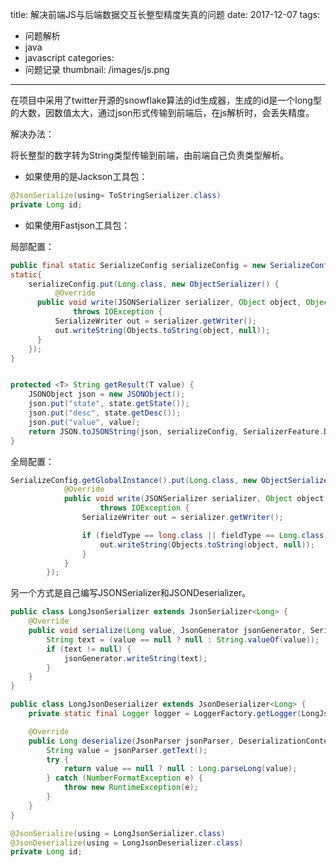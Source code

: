 title: 解决前端JS与后端数据交互长整型精度失真的问题
date: 2017-12-07
tags:
 - 问题解析
 - java
 - javascript
categories:
 - 问题记录
thumbnail: /images/js.png

---

在项目中采用了twitter开源的snowflake算法的id生成器，生成的id是一个long型的大数，因数值太大，通过json形式传输到前端后，在js解析时，会丢失精度。

<!-- more -->

解决办法：

将长整型的数字转为String类型传输到前端，由前端自己负责类型解析。

- 如果使用的是Jackson工具包：

```java
@JsonSerialize(using= ToStringSerializer.class)
private Long id;
```

- 如果使用Fastjson工具包：

局部配置：
```java
public final static SerializeConfig serializeConfig = new SerializeConfig();
static{
    serializeConfig.put(Long.class, new ObjectSerializer() {
          @Override
      public void write(JSONSerializer serializer, Object object, Object fieldName, Type fieldType, int features)
              throws IOException {
          SerializeWriter out = serializer.getWriter();
          out.writeString(Objects.toString(object, null));
      }
    });
}


protected <T> String getResult(T value) {
    JSONObject json = new JSONObject();
    json.put("state", state.getState());
    json.put("desc", state.getDesc());
    json.put("value", value);
    return JSON.toJSONString(json, serializeConfig, SerializerFeature.DisableCircularReferenceDetect);
}
```
全局配置：
```java
SerializeConfig.getGlobalInstance().put(Long.class, new ObjectSerializer() {
            @Override
            public void write(JSONSerializer serializer, Object object, Object fieldName, Type fieldType, int features)
                    throws IOException {
                SerializeWriter out = serializer.getWriter();

                if (fieldType == long.class || fieldType == Long.class) {
                    out.writeString(Objects.toString(object, null));
                }
            }
        });
```

另一个方式是自己编写JSONSerializer和JSONDeserializer。

```java
public class LongJsonSerializer extends JsonSerializer<Long> {
    @Override
    public void serialize(Long value, JsonGenerator jsonGenerator, SerializerProvider serializerProvider) throws IOException, JsonProcessingException {
        String text = (value == null ? null : String.valueOf(value));
        if (text != null) {
            jsonGenerator.writeString(text);
        }
    }
}
```

```java
public class LongJsonDeserializer extends JsonDeserializer<Long> {
    private static final Logger logger = LoggerFactory.getLogger(LongJsonDeserializer.class);

    @Override
    public Long deserialize(JsonParser jsonParser, DeserializationContext deserializationContext) throws IOException, JsonProcessingException {
        String value = jsonParser.getText();
        try {
            return value == null ? null : Long.parseLong(value);
        } catch (NumberFormatException e) {
            throw new RuntimeException(e);
        }
    }
}
```

```java
@JsonSerialize(using = LongJsonSerializer.class)
@JsonDeserialize(using = LongJsonDeserializer.class)
private Long id;
```
